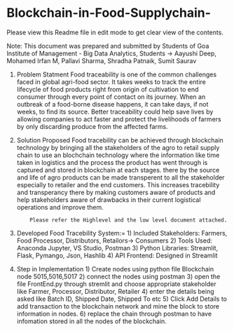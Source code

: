 # Blockchain-in-Food-Supplychain-
Please view this Readme file in edit mode to get clear view of the contents.


Note: This document was prepared and submitted by Students of Goa Institute of Management - Big Data Analytics, Students -> Aayushi Deep, Mohamed Irfan M, Pallavi Sharma, Shradha Patnaik, Sumit Saurav



1. Problem Statment
                Food traceability is one of the common challenges faced in global agri-food sector. It takes 
        weeks to track the entire lifecycle of food products right from origin of cultivation to end 
        consumer through every point of contact on its journey. When an 
        outbreak of a food-borne disease happens, it can take days, if not weeks, to find its source. 
        Better traceability could help save lives by allowing companies to act faster and protect the 
        livelihoods of farmers by only discarding produce from the affected farms.
        
 2. Solution Proposed
            Food tracebility can be achieved through blockchain technology by bringing all the stakeholders of the agro to retail supply chain to use an blochchain technology
    where the information like time taken in logistics and the process the product has went through is captured and stored in blockchain at each stages. there by the source and
    life of agro products can be made transperent to all the stakeholder especially to retailer and the end customers. This increases tracebility and transperancy there by         making customers aware of products and help stakeholders aware of drawbacks in their current logistical operations and improve them.
            
            Please refer the Highlevel and the low level document attached.
    
 3. Developed Food Tracebility System:=
            1) Included Stakeholders: Farmers, Food Processor, Distributors, Retailors-> Consumers
            2) Tools Used: Anaconda Jupyter, VS Studio, Postman
            3) Python Libraries: Streamlit, Flask, Pymango, Json, Hashlib 
            4) API Frontend: Designed in Streamlit
            
 4. Step in Implementation
            1) Create nodes using python file Blockchain node 5015,5016,5017
            2) connect the nodes using postman
            3) open the file FrontEnd.py through stremlit and choose appropriate stakeholder like Farmer, Processor, Distributor, Retailer
            4) enter the details being asked like Batch ID, Shipped Date, Shipped To etc
            5) Click Add Details to add transaction to the blockchain network and mine the block to store information in nodes.
            6) replace the chain through postman to have infomation stored in all the nodes of the blockchain.
        
